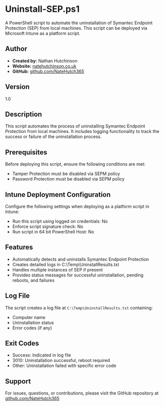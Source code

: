 # Uninstall-SEP.ps1

A PowerShell script to automate the uninstallation of Symantec Endpoint Protection (SEP) from local machines. This script can be deployed via Microsoft Intune as a platform script.

## Author
- **Created by:** Nathan Hutchinson
- **Website:** [natehutchinson.co.uk](https://natehutchinson.co.uk)
- **GitHub:** [github.com/NateHutch365](https://github.com/NateHutch365)

## Version
1.0

## Description
This script automates the process of uninstalling Symantec Endpoint Protection from local machines. It includes logging functionality to track the success or failure of the uninstallation process.

## Prerequisites
Before deploying this script, ensure the following conditions are met:
- Tamper Protection must be disabled via SEPM policy
- Password Protection must be disabled via SEPM policy

## Intune Deployment Configuration
Configure the following settings when deploying as a platform script in Intune:
- Run this script using logged on credentials: No
- Enforce script signature check: No
- Run script in 64 bit PowerShell Host: No

## Features
- Automatically detects and uninstalls Symantec Endpoint Protection
- Creates detailed logs in C:\Temp\UninstallResults.txt
- Handles multiple instances of SEP if present
- Provides status messages for successful uninstallation, pending reboots, and failures

## Log File
The script creates a log file at `C:\Temp\UninstallResults.txt` containing:
- Computer name
- Uninstallation status
- Error codes (if any)

## Exit Codes
- Success: Indicated in log file
- 3010: Uninstallation successful, reboot required
- Other: Uninstallation failed with specific error code

## Support
For issues, questions, or contributions, please visit the GitHub repository at [github.com/NateHutch365](https://github.com/NateHutch365)